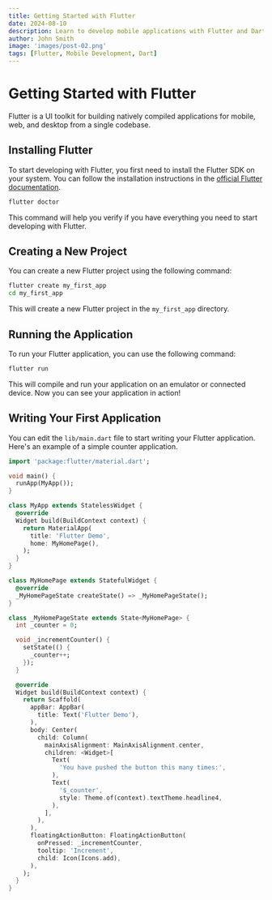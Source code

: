 ```yaml
---
title: Getting Started with Flutter
date: 2024-08-10
description: Learn to develop mobile applications with Flutter and Dart.
author: John Smith
image: 'images/post-02.png'
tags: [Flutter, Mobile Development, Dart]
---
```


# Getting Started with Flutter

Flutter is a UI toolkit for building natively compiled applications for mobile, web, and desktop from a single codebase.

## Installing Flutter

To start developing with Flutter, you first need to install the Flutter SDK on your system. You can follow the installation instructions in the [official Flutter documentation](https://flutter.dev/docs/get-started/install).

```bash
flutter doctor
```

This command will help you verify if you have everything you need to start developing with Flutter.

## Creating a New Project

You can create a new Flutter project using the following command:

```bash
flutter create my_first_app
cd my_first_app
```

This will create a new Flutter project in the `my_first_app` directory.

## Running the Application

To run your Flutter application, you can use the following command:

```bash
flutter run
```

This will compile and run your application on an emulator or connected device. Now you can see your application in action!

## Writing Your First Application

You can edit the `lib/main.dart` file to start writing your Flutter application. Here's an example of a simple counter application.

```dart
import 'package:flutter/material.dart';

void main() {
  runApp(MyApp());
}

class MyApp extends StatelessWidget {
  @override
  Widget build(BuildContext context) {
    return MaterialApp(
      title: 'Flutter Demo',
      home: MyHomePage(),
    );
  }
}

class MyHomePage extends StatefulWidget {
  @override
  _MyHomePageState createState() => _MyHomePageState();
}

class _MyHomePageState extends State<MyHomePage> {
  int _counter = 0;

  void _incrementCounter() {
    setState(() {
      _counter++;
    });
  }

  @override
  Widget build(BuildContext context) {
    return Scaffold(
      appBar: AppBar(
        title: Text('Flutter Demo'),
      ),
      body: Center(
        child: Column(
          mainAxisAlignment: MainAxisAlignment.center,
          children: <Widget>[
            Text(
              'You have pushed the button this many times:',
            ),
            Text(
              '$_counter',
              style: Theme.of(context).textTheme.headline4,
            ),
          ],
        ),
      ),
      floatingActionButton: FloatingActionButton(
        onPressed: _incrementCounter,
        tooltip: 'Increment',
        child: Icon(Icons.add),
      ),
    );
  }
}
